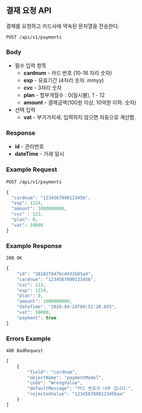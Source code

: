 ## 결재 요청 API
결제를 요청하고 카드사에 약속된 문자열을 전송한다.

`POST /api/v1/payments`

### Body
- 필수 입력 항목
	- **cardnum** - 카드 번호 (10-16 자리 숫자)
	- **exp** - 유효기간 (4자리 숫자. mmyy)
	- **cvc** - 3자리 숫자
	- **plan** - 할부개월수 : 0(일시불), 1 - 12 
	- **amount** - 결제금액(100원 이상, 10억원 이하. 숫자)
- 선택 입력
	- **vat** - 부가가치세. 입력하지 않으면 자동으로 계산함.



### Response

- **id** - 관리번호
- **dateTime** - 거래 일시

### Example Request
`POST /api/v1/payments`

```javascript
{
  "cardnum": "1234567890123456",
  "exp": 1224,
  "amount": 1000000000,
  "cvc" : 123,
  "plan": 0,
  "vat": 10000
}
```

### Example Response
`200 OK`

```javascript
{
    "id": "381827847bc4432b85a4",
    "cardnum": "1234567890123456",
    "cvc": 123,
    "exp": 1224,
    "plan": 0,
    "amount": 1000000000,
    "dateTime": "2020-04-24T09:51:20.655",
    "vat": 10000,
    "payment": true
}
```

### Errors Example

`400 BadRequest`

```javascript
[
    {
        "field": "cardnum",
        "objectName": "paymentModel",
        "code": "WrongValue",
        "defaultMessage": "카드 번호가 너무 깁니다.",
        "rejectedValue": "1234567890123456aa"
    }
]
```

